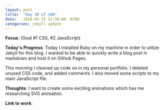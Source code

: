 ```yaml
---
layout: post
title:  "Day 30 of 100"
date:   2018-05-15 22:38:00 -0700
categories: jekyll update
---
```

**Focus**: (Goal #1 CSS, #2 JavaScript)

**Today's Progress**: Today I installed Ruby on my machine in order to utilize Jekyll for this blog. I wanted to be able to quickly write a blog post in markdown and host it on Github Pages. 

This morning I cleaned up code on in my personal portfolio. I deleted unused CSS code, and added comments. I also moved some scripts to my main JavaScript file.

**Thoughts**: I want to create some exciting animations which has me researching SVG animation.

**Link to work**: 


